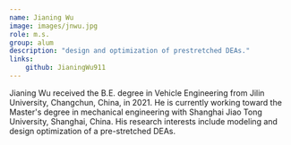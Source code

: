 ```yaml
---
name: Jianing Wu 
image: images/jnwu.jpg
role: m.s.
group: alum
description: "design and optimization of prestretched DEAs."
links:
    github: JianingWu911
---
```


Jianing Wu received the B.E. degree in Vehicle Engineering from Jilin University, Changchun, China, in 2021. He is currently working toward the Master's degree in mechanical engineering with Shanghai Jiao Tong University, Shanghai, China. 
His research interests include modeling and design optimization of a pre-stretched DEAs.

